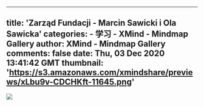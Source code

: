 
---
title: 'Zarząd Fundacji - Marcin Sawicki i Ola Sawicka'
categories: 
    - 学习
    - XMind - Mindmap Gallery
author: XMind - Mindmap Gallery
comments: false
date: Thu, 03 Dec 2020 13:41:42 GMT
thumbnail: 'https://s3.amazonaws.com/xmindshare/previews/xLbu9v-CDCHKft-11645.png'
---

<div>   
<img src="https://s3.amazonaws.com/xmindshare/previews/xLbu9v-CDCHKft-11645.png" referrerpolicy="no-referrer">  
</div>
            